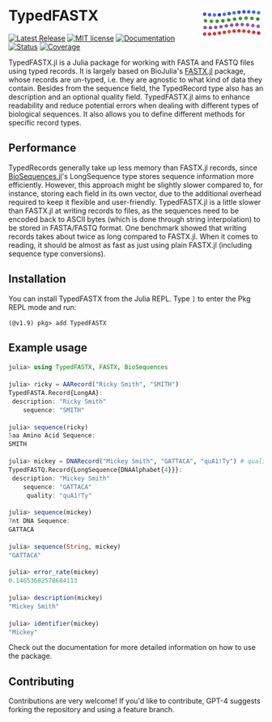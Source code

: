 # <img width="25%" src="./docs/sticker.svg" align="right" /> TypedFASTX

[![Latest Release](https://img.shields.io/github/release/anton083/TypedFASTX.jl.svg)](https://github.com/anton083/TypedFASTX.jl/releases/latest)
[![MIT license](https://img.shields.io/badge/license-MIT-green.svg)](https://opensource.org/license/MIT)
[![Documentation](https://img.shields.io/badge/docs-stable-blue.svg)](https://anton083.github.io/TypedFASTX.jl/stable/)
[![Status](https://github.com/anton083/TypedFASTX.jl/actions/workflows/CI.yml/badge.svg?branch=main)](https://github.com/anton083/TypedFASTX.jl/actions/workflows/CI.yml?query=branch%3Amain)
[![Coverage](https://codecov.io/gh/anton083/TypedFASTX.jl/branch/main/graph/badge.svg)](https://codecov.io/gh/anton083/TypedFASTX.jl)

TypedFASTX.jl is a Julia package for working with FASTA and FASTQ files using typed records. It is largely based on BioJulia's [FASTX.jl](https://github.com/BioJulia/FASTX.jl) package, whose records are un-typed, i.e. they are agnostic to what kind of data they contain. Besides from the sequence field, the TypedRecord type also has an description and an optional quality field.
TypedFASTX.jl aims to enhance readability and reduce potential errors when dealing with different types of biological sequences. It also allows you to define different methods for specific record types.

## Performance
TypedRecords generally take up less memory than FASTX.jl records, since [BioSequences.jl](https://github.com/BioJulia/BioSequences.jl)'s LongSequence type stores sequence information more efficiently. However, this approach might be slightly slower compared to, for instance, storing each field in its own vector, due to the additional overhead required to keep it flexible and user-friendly.
TypedFASTX.jl is a little slower than FASTX.jl at writing records to files, as the sequences need to be encoded back to ASCII bytes (which is done through string interpolation) to be stored in FASTA/FASTQ format. One benchmark showed that writing records takes about twice as long compared to FASTX.jl. When it comes to reading, it should be almost as fast as just using plain FASTX.jl (including sequence type conversions).

## Installation

You can install TypedFASTX from the Julia REPL. Type `]` to enter the Pkg REPL mode and run:

```
(@v1.9) pkg> add TypedFASTX
```

## Example usage

```julia
julia> using TypedFASTX, FASTX, BioSequences

julia> ricky = AARecord("Ricky Smith", "SMITH")
TypedFASTA.Record{LongAA}:
 description: "Ricky Smith"
    sequence: "SMITH"

julia> sequence(ricky)
5aa Amino Acid Sequence:
SMITH

julia> mickey = DNARecord("Mickey Smith", "GATTACA", "quA1!Ty") # quality is optional
TypedFASTQ.Record{LongSequence{DNAAlphabet{4}}}:
 description: "Mickey Smith"
    sequence: "GATTACA"
     quality: "quA1!Ty"

julia> sequence(mickey)
7nt DNA Sequence:
GATTACA

julia> sequence(String, mickey)
"GATTACA"

julia> error_rate(mickey)
0.14653682578684113

julia> description(mickey)
"Mickey Smith"

julia> identifier(mickey)
"Mickey"
```

Check out the documentation for more detailed information on how to use the package.

## Contributing
Contributions are very welcome! If you'd like to contribute, GPT-4 suggests forking the repository and using a feature branch.
